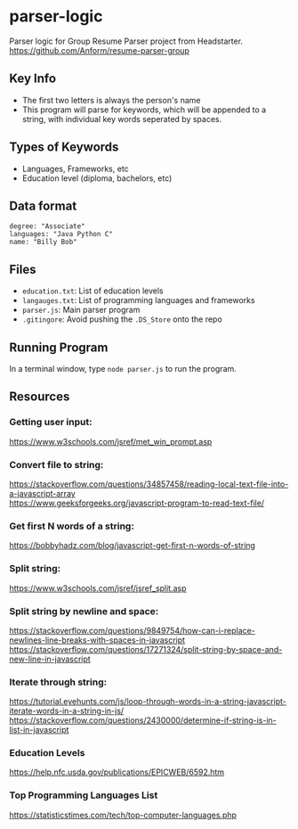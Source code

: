 # parser-logic

Parser logic for Group Resume Parser project from Headstarter. https://github.com/Anform/resume-parser-group

## Key Info
- The first two letters is always the person's name
- This program will parse for keywords, which will be appended to a string, with individual key words seperated by spaces.

## Types of Keywords
- Languages, Frameworks, etc
- Education level (diploma, bachelors, etc)

## Data format
```
degree: "Associate"
languages: "Java Python C"
name: "Billy Bob"
```

## Files
- `education.txt`: List of education levels
- `langauges.txt`: List of programming languages and frameworks
- `parser.js`: Main parser program
- `.gitingore`: Avoid pushing the `.DS_Store` onto the repo

## Running Program
In a terminal window, type `node parser.js` to run the program.

## Resources
### Getting user input:
https://www.w3schools.com/jsref/met_win_prompt.asp

### Convert file to string:
https://stackoverflow.com/questions/34857458/reading-local-text-file-into-a-javascript-array <br>
https://www.geeksforgeeks.org/javascript-program-to-read-text-file/ <br>

### Get first N words of a string:
https://bobbyhadz.com/blog/javascript-get-first-n-words-of-string

### Split string:
https://www.w3schools.com/jsref/jsref_split.asp

### Split string by newline and space:
https://stackoverflow.com/questions/9849754/how-can-i-replace-newlines-line-breaks-with-spaces-in-javascript <br>
https://stackoverflow.com/questions/17271324/split-string-by-space-and-new-line-in-javascript <br>

### Iterate through string:
https://tutorial.eyehunts.com/js/loop-through-words-in-a-string-javascript-iterate-words-in-a-string-in-js/ <br>
https://stackoverflow.com/questions/2430000/determine-if-string-is-in-list-in-javascript <br>

### Education Levels
https://help.nfc.usda.gov/publications/EPICWEB/6592.htm

### Top Programming Languages List
https://statisticstimes.com/tech/top-computer-languages.php

